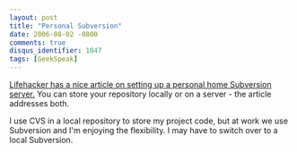 ```yaml
---
layout: post
title: "Personal Subversion"
date: 2006-08-02 -0800
comments: true
disqus_identifier: 1047
tags: [GeekSpeak]
---
```

[Lifehacker has a nice article on setting up a personal home Subversion
server.](http://lifehacker.com/software/subversion/hack-attack-how-to-set-up-a-personal-home-subversion-server-188582.php)
You can store your repository locally or on a server - the article
addresses both.
 
 I use CVS in a local repository to store my project code, but at work
we use Subversion and I'm enjoying the flexibility. I may have to switch
over to a local Subversion.

